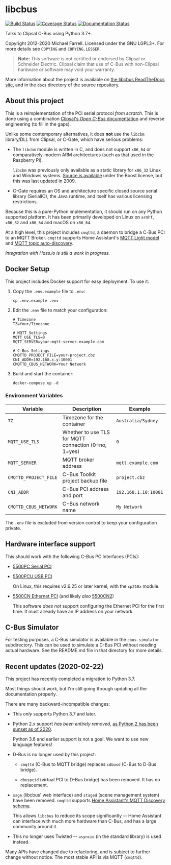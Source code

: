 # libcbus

[![Build Status](https://secure.travis-ci.org/micolous/cbus.png?branch=master)][travis]
[![Coverage Status](https://coveralls.io/repos/github/micolous/cbus/badge.svg)][coveralls]
[![Documentation Status](https://readthedocs.org/projects/cbus/badge/?version=latest)][rtd]

Talks to Clipsal C-Bus using Python 3.7+.

Copyright 2012-2020 Michael Farrell. Licensed under the GNU LGPL3+. For more
details see `COPYING` and `COPYING.LESSER`.

> **Note:** This software is not certified or endorsed by Clipsal or Schneider
> Electric. Clipsal claim that use of C-Bus with non-Clipsal hardware or
> software may void your warranty.

More information about the project is available on
[the libcbus ReadTheDocs site][rtd], and in the `docs` directory of the source
repository.

## About this project

This is a reimplementation of the PCI serial protocol _from scratch_. This is
done using a combination [Clipsal's _Open C-Bus_ documentation][clipsal-docs]
and reverse engineering (to fill in the gaps).

Unlike some contemporary alternatives, it does **not** use the `libcbm`
library/DLL from Clipsal, or C-Gate, which have serious problems:

* The `libcbm` module is written in C, and does not support `x86_64` or
  comparatively-modern ARM architectures (such as that used in the Raspberry
  Pi).

  `libcbm` was previously only available as a static library for `x86_32` Linux
  and Windows systems. [Source is available][libcbm-src] under the Boost
  license, but this was last updated in 2009.

* C-Gate requires an OS and architecture specific closed source serial
  library (SerialIO), the Java runtime, and itself has various licensing
  restrictions.

Because this is a pure-Python implementation, it should run on any Python
supported platform. It has been primarily developed on Linux on `armhf`,
`x86_32` and `x86_64` and macOS on `x86_64`.

At a high level, this project includes `cmqttd`, a daemon to bridge a C-Bus PCI
to an MQTT Broker. `cmqttd` supports Home Assistant's
[MQTT Light model][ha-mqtt] and [MQTT topic auto-discovery][ha-auto].

_Integration with Hass.io is still a work in progress._

## Docker Setup

This project includes Docker support for easy deployment. To use it:

1. Copy the `.env.example` file to `.env`:
   ```
   cp .env.example .env
   ```

2. Edit the `.env` file to match your configuration:
   ```
   # Timezone
   TZ=Your/Timezone

   # MQTT Settings
   MQTT_USE_TLS=0
   MQTT_SERVER=your-mqtt-server.example.com

   # C-Bus Settings
   CMQTTD_PROJECT_FILE=your-project.cbz
   CNI_ADDR=192.168.x.y:10001
   CMQTTD_CBUS_NETWORK=Your Network
   ```

3. Build and start the container:
   ```
   docker-compose up -d
   ```

### Environment Variables

| Variable | Description | Example |
|----------|-------------|---------|
| `TZ` | Timezone for the container | `Australia/Sydney` |
| `MQTT_USE_TLS` | Whether to use TLS for MQTT connection (0=no, 1=yes) | `0` |
| `MQTT_SERVER` | MQTT broker address | `mqtt.example.com` |
| `CMQTTD_PROJECT_FILE` | C-Bus Toolkit project backup file | `project.cbz` |
| `CNI_ADDR` | C-Bus PCI address and port | `192.168.1.10:10001` |
| `CMQTTD_CBUS_NETWORK` | C-Bus network name | `My Network` |

The `.env` file is excluded from version control to keep your configuration private.

## Hardware interface support

This should work with the following C-Bus PC Interfaces (PCIs):

* [5500PC Serial PCI][5500PC]

* [5500PCU USB PCI][5500PCU]

  On Linux, this requires v2.6.25 or later kernel, with the `cp210x` module.

* [5500CN Ethernet PCI][5500CN] (and likely _also_ [5500CN2][])

  This software _does not_ support configuring the Ethernet PCI for the first
  time. It must already have an IP address on your network.

## C-Bus Simulator

For testing purposes, a C-Bus simulator is available in the `cbus-simulator` subdirectory. 
This can be used to simulate a C-Bus PCI without needing actual hardware. 
See the README.md file in that directory for more details.

## Recent updates (2020-02-22)

This project has recently completed a migration to Python 3.7.

Most things should work, but I'm still going through updating all the documentation properly.

There are many backward-incompatible changes:

* This _only_ supports Python 3.7 and later.

* Python 2.x support _has been entirely removed_, [as Python 2 has been sunset as of 2020][py2].

  Python 3.6 and earlier support is not a goal. We want to use new language features!

* D-Bus is no longer used by this project:

  * `cmqttd` (C-Bus to MQTT bridge) replaces `cdbusd` (C-Bus to D-Bus bridge).

  * `dbuspcid` (virtual PCI to D-Bus bridge) has been removed. It has no replacement.

* `sage` (libcbus' web interface) and `staged` (scene management system) have been removed.
  `cmqttd` supports [Home Assistant's MQTT Discovery schema][ha-auto].

  This allows `libcbus` to reduce its scope significantly -- Home Assistant can interface with much
  more hardware than C-Bus, and has a large community around it.

* This no longer uses Twisted -- `asyncio` (in the standard library) is used instead.

Many APIs have changed due to refactoring, and is subject to further change without notice. The
most stable API is via MQTT (`cmqttd`).

[rtd]: https://cbus.readthedocs.io/en/latest/
[coveralls]: https://coveralls.io/github/micolous/cbus
[travis]: https://travis-ci.org/micolous/cbus
[5500PC]: https://www.clipsal.com/Trade/Products/ProductDetail?catno=5500PC
[5500PCU]: https://www.clipsal.com/Trade/Products/ProductDetail?catno=5500PCU
[5500CN]: https://updates.clipsal.com/ClipsalOnline/Files/Brochures/W0000348.pdf
[5500CN2]: https://www.clipsal.com/Trade/Products/ProductDetail?catno=5500CN2
[ha-auto]: https://www.home-assistant.io/docs/mqtt/discovery/
[ha-mqtt]: https://www.home-assistant.io/integrations/light.mqtt/#json-schema
[clipsal-docs]: https://updates.clipsal.com/ClipsalSoftwareDownload/DL/downloads/OpenCBus/OpenCBusProtocolDownloads.html
[libcbm-src]: https://sourceforge.net/projects/cbusmodule/files/source/
[py2]: https://www.python.org/doc/sunset-python-2/

